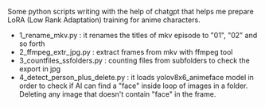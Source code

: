 Some python scripts writing with the help of chatgpt that helps me prepare LoRA (Low Rank Adaptation) training for anime characters.
- 1_rename_mkv.py : it renames the titles of mkv episode to "01", "02" and so forth
- 2_ffmpeg_extr_jpg.py : extract frames from mkv with ffmpeg tool
- 3_countfiles_ssfolders.py : counting files from subfolders to check the export in jpg
- 4_detect_person_plus_delete.py : it loads yolov8x6_animeface model in order to check if AI can find a "face" inside loop of images in a folder.
Deleting any image that doesn't contain "face" in the frame.
